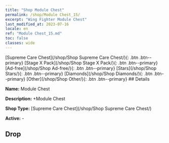```yaml
---
title: "Shop Module Chest"
permalink: /shop/Module Chest_15/
excerpt: "Wing Fighter Module Chest"
last_modified_at: 2023-07-16
locale: en
ref: "Module Chest_15.md"
toc: false
classes: wide
---
```



  [Supreme Care Chest](/shop/Shop Supreme Care Chest/){: .btn .btn--primary}   [Stage X Pack](/shop/Shop Stage X Pack/){: .btn .btn--primary}   [Ad-free](/shop/Shop Ad-free/){: .btn .btn--primary}   [Stars](/shop/Shop Stars/){: .btn .btn--primary}   [Diamonds](/shop/Shop Diamonds/){: .btn .btn--primary}   [Other](/shop/Shop Other/){: .btn .btn--primary} ## Details

 **Name:** Module Chest 

 **Description:** +Module Chest

 **Shop Type:** [Supreme Care Chest](/shop/Shop Supreme Care Chest/)

 **Active:** - 

## Drop


